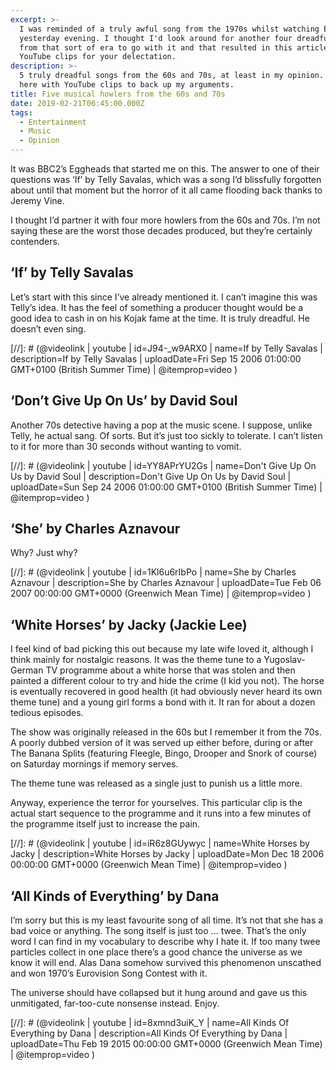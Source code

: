 ```yaml
---
excerpt: >-
  I was reminded of a truly awful song from the 1970s whilst watching Eggheads
  yesterday evening. I thought I'd look around for another four dreadful songs
  from that sort of era to go with it and that resulted in this article. With
  YouTube clips for your delectation.
description: >-
  5 truly dreadful songs from the 60s and 70s, at least in my opinion. Presented
  here with YouTube clips to back up my arguments.
title: Five musical howlers from the 60s and 70s
date: 2019-02-21T06:45:00.000Z
tags:
  - Entertainment
  - Music
  - Opinion
---
```

It was BBC2’s Eggheads that started me on this. The answer to one of their questions was ‘If’ by Telly Savalas, which was a song I’d blissfully forgotten about until that moment but the horror of it all came flooding back thanks to Jeremy Vine.

I thought I’d partner it with four more howlers from the 60s and 70s. I’m not saying these are the worst those decades produced, but they’re certainly contenders.

## ‘If’ by Telly Savalas
Let’s start with this since I’ve already mentioned it. I can’t imagine this was Telly’s idea. It has the feel of something a producer thought would be a good idea to cash in on his Kojak fame at the time. It is truly dreadful. He doesn’t even sing.

[//]: # (@videolink | youtube | id=J94-_w9ARX0 | name=If by Telly Savalas | description=If by Telly Savalas | uploadDate=Fri Sep 15 2006 01:00:00 GMT+0100 (British Summer Time) | @itemprop=video )

## ‘Don’t Give Up On Us’ by David Soul
Another 70s detective having a pop at the music scene. I suppose, unlike Telly, he actual sang. Of sorts. But it’s just too sickly to tolerate. I can’t listen to it for more than 30 seconds without wanting to vomit.

[//]: # (@videolink | youtube | id=YY8APrYU2Gs | name=Don't Give Up On Us by David Soul | description=Don't Give Up On Us by David Soul | uploadDate=Sun Sep 24 2006 01:00:00 GMT+0100 (British Summer Time) | @itemprop=video )


## ‘She’ by Charles Aznavour
Why? Just why?

[//]: # (@videolink | youtube | id=1Kl6u6rIbPo | name=She by Charles Aznavour | description=She by Charles Aznavour | uploadDate=Tue Feb 06 2007 00:00:00 GMT+0000 (Greenwich Mean Time) | @itemprop=video )

## ‘White Horses’ by Jacky (Jackie Lee)
I feel kind of bad picking this out because my late wife loved it, although I think mainly for nostalgic reasons. It was the theme tune to a Yugoslav-German TV programme about a white horse that was stolen and then painted a different colour to try and hide the crime (I kid you not). The horse is eventually recovered in good health (it had obviously never heard its own theme tune) and a young girl forms a bond with it. It ran for about a dozen tedious episodes.

The show was originally released in the 60s but I remember it from the 70s. A poorly dubbed version of it was served up either before, during or after The Banana Splits (featuring Fleegle, Bingo, Drooper and Snork of course) on Saturday mornings if memory serves.

The theme tune was released as a single just to punish us a little more.

Anyway, experience the terror for yourselves. This particular clip is the actual start sequence to the programme and it runs into a few minutes of the programme itself just to increase the pain.

[//]: # (@videolink | youtube | id=iR6z8GUywyc | name=White Horses by Jacky | description=White Horses by Jacky | uploadDate=Mon Dec 18 2006 00:00:00 GMT+0000 (Greenwich Mean Time) | @itemprop=video )

## ‘All Kinds of Everything’ by Dana
I’m sorry but this is my least favourite song of all time. It’s not that she has a bad voice or anything. The song itself is just too ... twee. That’s the only word I can find in my vocabulary to describe why I hate it. If too many twee particles collect in one place there’s a good chance the universe as we know it will end. Alas Dana somehow survived this phenomenon unscathed and won 1970’s Eurovision Song Contest with it.

The universe should have collapsed but it hung around and gave us this unmitigated, far-too-cute nonsense instead. Enjoy.

[//]: # (@videolink | youtube | id=8xmnd3uiK_Y | name=All Kinds Of Everything by Dana | description=All Kinds Of Everything by Dana | uploadDate=Thu Feb 19 2015 00:00:00 GMT+0000 (Greenwich Mean Time) | @itemprop=video )

